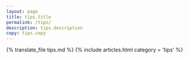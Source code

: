 ```yaml
---
layout: page
title: tips.title
permalink: /tips/
description: tips.description
copy: tips.copy
---
```

{% translate_file tips.md %}
{% include articles.html category = 'tips' %}
